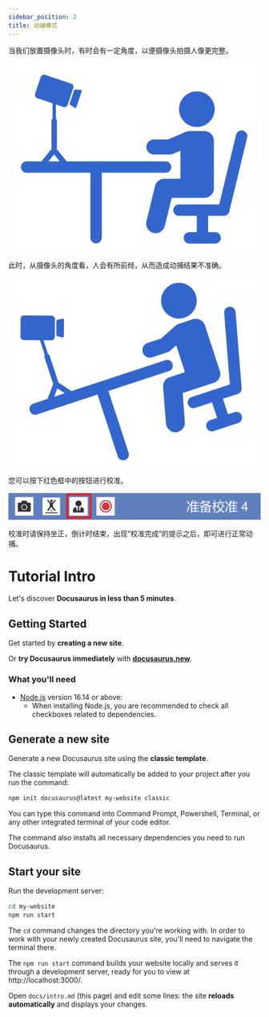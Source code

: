 ```yaml
---
sidebar_position: 2
title: 动捕模式
---
```


当我们放置摄像头时，有时会有一定角度，以便摄像头拍摄人像更完整。

![Locale Dropdown](./tutorial-extras/img/FgAMw_QlQvpdfiT603iB_RPESgTL.png)

此时，从摄像头的角度看，人会有所前倾，从而造成动捕结果不准确。

![Locale Dropdown](./tutorial-extras/img/FijtOg5pMMwatxMWa0xk9r2EYQPL.png)

您可以按下红色框中的按钮进行校准。

![Locale Dropdown](./tutorial-extras/img/Fr2moXVPzPkKqI3gA48wWZsntqZe.png)

校准时请保持坐正，倒计时结束，出现“校准完成”的提示之后，即可进行正常动捕。


# Tutorial Intro

Let's discover **Docusaurus in less than 5 minutes**.

## Getting Started

Get started by **creating a new site**.

Or **try Docusaurus immediately** with **[docusaurus.new](https://docusaurus.new)**.

### What you'll need

- [Node.js](https://nodejs.org/en/download/) version 16.14 or above:
  - When installing Node.js, you are recommended to check all checkboxes related to dependencies.

## Generate a new site

Generate a new Docusaurus site using the **classic template**.

The classic template will automatically be added to your project after you run the command:

```bash
npm init docusaurus@latest my-website classic
```

You can type this command into Command Prompt, Powershell, Terminal, or any other integrated terminal of your code editor.

The command also installs all necessary dependencies you need to run Docusaurus.

## Start your site

Run the development server:

```bash
cd my-website
npm run start
```

The `cd` command changes the directory you're working with. In order to work with your newly created Docusaurus site, you'll need to navigate the terminal there.

The `npm run start` command builds your website locally and serves it through a development server, ready for you to view at http://localhost:3000/.

Open `docs/intro.md` (this page) and edit some lines: the site **reloads automatically** and displays your changes.
